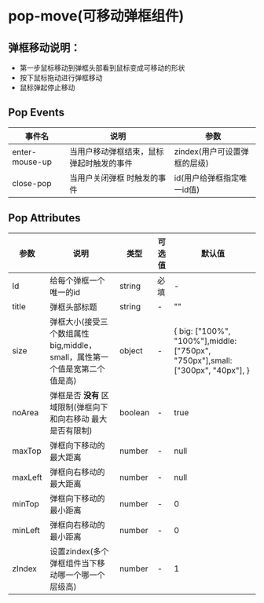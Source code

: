 # pop-move(可移动弹框组件)

## 弹框移动说明：
* 第一步鼠标移动到弹框头部看到鼠标变成可移动的形状
* 按下鼠标拖动进行弹框移动
* 鼠标弹起停止移动


## Pop Events

|  事件名   | 说明  | 参数  |
|  ----  | ----  | ----  |
| enter-mouse-up  | 当用户移动弹框结束，鼠标弹起时触发的事件  | zindex(用户可设置弹框的层级)  
| close-pop  | 当用户关闭弹框 时触发的事件  | id(用户给弹框指定唯一id值)

## Pop Attributes

|  参数  |  说明  |  类型  |   可选值   |  默认值 |
|  ----  |  ----  |  ----  |  ----  |  ----  |
|  Id    |  给每个弹框一个唯一的id  |  string  |  必填  |  - |
|  title |  弹框头部标题  |  string  |  -  |  "" |
|  size  |  弹框大小(接受三个数组属性big,middle，small，属性第一个值是宽第二个值是高) | object  |  -  |  { big: ["100%", "100%"],middle: ["750px", "750px"],small: ["300px", "40px"], } |
|  noArea |  弹框是否 **没有** 区域限制(弹框向下和向右移动 最大是否有限制)  |  boolean  |  -  |  true | 
|  maxTop  |  弹框向下移动的最大距离  |  number  |  -  |  null |
|  maxLeft |  弹框向右移动的最大距离  |  number  |  -  |  null |   
|  minTop  |  弹框向下移动的最小距离  |  number  |  -  |  0 |
|  minLeft |  弹框向右移动的最小距离  |  number  |  -  |  0 |   
|  zIndex  |  设置zindex(多个弹框组件当下移动哪一个哪一个层级高)  |  number  |  -  |  1 |   
    
